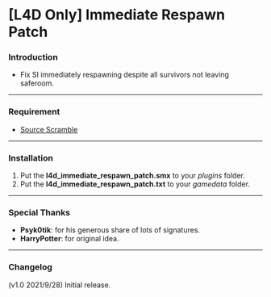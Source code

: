 # [L4D Only] Immediate Respawn Patch

### Introduction
- Fix SI immediately respawning despite all survivors not leaving saferoom.

<hr>

### Requirement
- [Source Scramble](https://forums.alliedmods.net/showthread.php?t=317175)

<hr>

### Installation
1. Put the **l4d_immediate_respawn_patch.smx** to your _plugins_ folder.
2. Put the **l4d_immediate_respawn_patch.txt** to your _gamedata_ folder.

<hr>

### Special Thanks
- **Psyk0tik**: for his generous share of lots of signatures.
- **HarryPotter**: for original idea.

<hr>

### Changelog
(v1.0 2021/9/28) Initial release.
